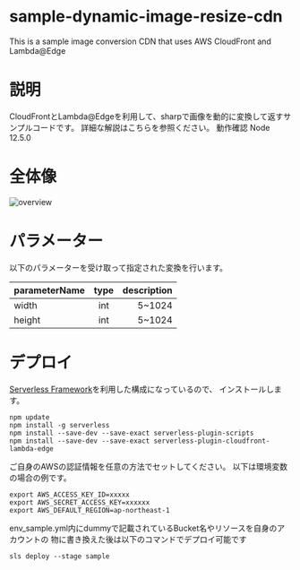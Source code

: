 # sample-dynamic-image-resize-cdn
 This is a sample image conversion CDN that uses AWS CloudFront and Lambda@Edge


# 説明
 CloudFrontとLambda@Edgeを利用して、sharpで画像を動的に変換して返すサンプルコードです。
 詳細な解説はこちらを参照ください。
 動作確認 Node 12.5.0

# 全体像

![overview](https://user-images.githubusercontent.com/6446570/101973309-7ade5580-3c7a-11eb-87c9-6cb0879af8b3.jpg)



# パラメーター

以下のパラメーターを受け取って指定された変換を行います。

| parameterName | type | description |
|:---|:---:|---:|
|width |int |5~1024 |
|height |int |5~1024 |

# デプロイ

[Serverless Framework](https://serverless.com/)を利用した構成になっているので、
インストールします。

```
npm update
npm install -g serverless
npm install --save-dev --save-exact serverless-plugin-scripts
npm install --save-dev --save-exact serverless-plugin-cloudfront-lambda-edge
```

ご自身のAWSの認証情報を任意の方法でセットしてください。
以下は環境変数の場合の例です。

```
export AWS_ACCESS_KEY_ID=xxxxx
export AWS_SECRET_ACCESS_KEY=xxxxxx
export AWS_DEFAULT_REGION=ap-northeast-1
```

env_sample.yml内にdummyで記載されているBucket名やリソースを自身のアカウントの
物に書き換えた後は以下のコマンドでデプロイ可能です

```
sls deploy --stage sample
```

